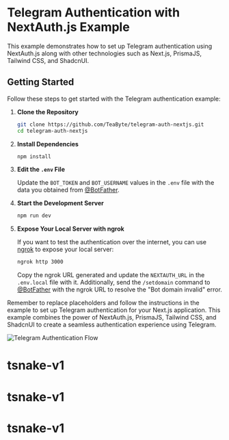 # Telegram Authentication with NextAuth.js Example

This example demonstrates how to set up Telegram authentication using NextAuth.js along with other technologies such as Next.js, PrismaJS, Tailwind CSS, and ShadcnUI.

## Getting Started

Follow these steps to get started with the Telegram authentication example:

1. **Clone the Repository**

   ```sh
   git clone https://github.com/TeaByte/telegram-auth-nextjs.git
   cd telegram-auth-nextjs
   ```

2. **Install Dependencies**

   ```sh
   npm install
   ```

3. **Edit the `.env` File**

   Update the `BOT_TOKEN` and `BOT_USERNAME` values in the `.env` file with the data you obtained from [@BotFather](https://t.me/BotFather).

4. **Start the Development Server**

   ```sh
   npm run dev
   ```

5. **Expose Your Local Server with ngrok**

   If you want to test the authentication over the internet, you can use [ngrok](https://ngrok.com/) to expose your local server:

   ```sh
   ngrok http 3000
   ```

   Copy the ngrok URL generated and update the `NEXTAUTH_URL` in the `.env.local` file with it. Additionally, send the `/setdomain` command to [@BotFather](https://t.me/BotFather) with the ngrok URL to resolve the "Bot domain invalid" error.

Remember to replace placeholders and follow the instructions in the example to set up Telegram authentication for your Next.js application. This example combines the power of NextAuth.js, PrismaJS, Tailwind CSS, and ShadcnUI to create a seamless authentication experience using Telegram.

![Telegram Authentication Flow](https://i.ibb.co/h1sdVcG/Capture11.jpg)
# tsnake-v1
# tsnake-v1
# tsnake-v1
